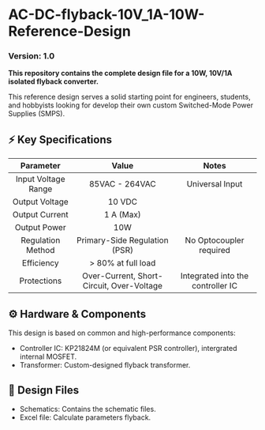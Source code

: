 # AC-DC-flyback-10V_1A-10W-Reference-Design
### Version: 1.0
**This repository contains the complete design file for a 10W, 10V/1A isolated flyback converter.**


This reference design serves a solid starting point for engineers, students, and hobbyists looking for develop their own custom Switched-Mode Power Supplies (SMPS).
## ⚡️ Key Specifications
| Parameter | Value | Notes |
|:---:|:---:|:---:|
| Input Voltage Range |85VAC - 264VAC| Universal Input |
| Output Voltage | 10 VDC    |  |
| Output Current | 1 A (Max) |  |
| Output Power   | 10W       |  |
| Regulation Method |	Primary-Side Regulation (PSR) |	No Optocoupler required |
| Efficiency |	> 80% at full load | |
| Protections	| Over-Current, Short-Circuit, Over-Voltage	| Integrated into the controller IC |
## ⚙️ Hardware & Components
This design is based on common and high-performance components:

- Controller IC: KP21824M (or equivalent PSR controller), intergrated internal MOSFET.
- Transformer: Custom-designed flyback transformer.
## 📂 Design Files

- Schematics: Contains the schematic files.
- Excel file: Calculate parameters flyback.
